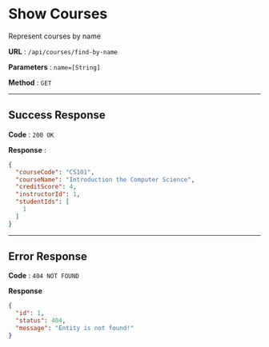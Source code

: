 # Show Courses

Represent courses by name

**URL** : `/api/courses/find-by-name`

**Parameters** : `name=[String]`

**Method** : `GET`

---

## Success Response

**Code** : `200 OK`

**Response** :

```json
{
  "courseCode": "CS101",
  "courseName": "Introduction the Computer Science",
  "creditScore": 4,
  "instructorId": 1,
  "studentIds": [
    1
  ]
}
```
---
## Error Response

**Code** : `404 NOT FOUND`

**Response**

```json
{
  "id": 1,
  "status": 404,
  "message": "Entity is not found!"
}
```